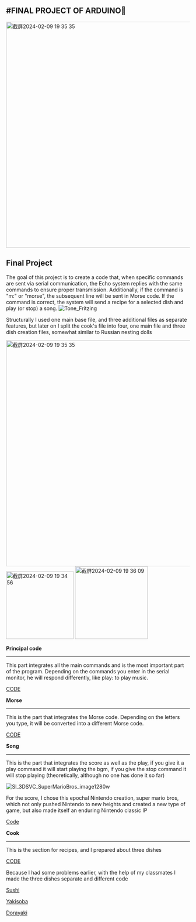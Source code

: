 #FINAL PROJECT OF ARDUINO🎼
--------
<img width="618" alt="截屏2024-02-09 19 35 35" src="https://github.com/ahong2006/J25-PROGRAMMING/assets/124577520/127c1fdd-0bb6-4b71-a051-59200644f949">

**Final Project**
---
The goal of this project is to create a code that, when specific commands are sent via serial communication, the Echo system replies with the same commands to ensure proper transmission. Additionally, if the command is "m:" or "morse", the subsequent line will be sent in Morse code. If the command is correct, the system will send a recipe for a selected dish and play (or stop) a song.
![Tone_Fritzing](https://github.com/ahong2006/J25-PROGRAMMING/assets/124577520/b504ca98-5f6e-44ec-9045-6fa1ca018aa8)

Structurally I used one main base file, and three additional files as separate features, but later on I split the cook's file into four, one main file and three dish creation files, somewhat similar to Russian nesting dolls

<img width="618" alt="截屏2024-02-09 19 35 35" src="https://github.com/ahong2006/J25-PROGRAMMING/assets/124577520/17597be2-a1f5-4574-aaaf-0102e1a42ad8">


<img width="185" alt="截屏2024-02-09 19 34 56" src="https://github.com/ahong2006/J25-PROGRAMMING/assets/124577520/02a0b8ab-6ed2-4f93-90a0-1eb6954e63af">


<img width="199" alt="截屏2024-02-09 19 36 09" src="https://github.com/ahong2006/J25-PROGRAMMING/assets/124577520/29663af8-37ce-40d5-97b3-4ed6b635f864">








**Principal code**
___

This part integrates all the main commands and is the most important part of the program. Depending on the commands you enter in the serial monitor, he will respond differently, like play: to play music.

[CODE](https://github.com/ahong2006/J25-PROGRAMMING/blob/main/Arduino/Proyecto%20Arduino/CODIGO%20PRINCIPAL/Codigo%20Principal.ino)


**Morse**
___

This is the part that integrates the Morse code. Depending on the letters you type, it will be converted into a different Morse code.

[CODE](https://github.com/ahong2006/J25-PROGRAMMING/blob/main/Arduino/Proyecto%20Arduino/morse.ino)


**Song**
___

This is the part that integrates the score as well as the play, if you give it a play command it will start playing the bgm, if you give the stop command it will stop playing (theoretically, although no one has done it so far)

![SI_3DSVC_SuperMarioBros_image1280w](https://github.com/ahong2006/J25-PROGRAMMING/assets/124577520/6f6c1726-de43-4a44-b383-1a76a542ceb5)

For the score, I chose this epochal Nintendo creation, super mario bros, which not only pushed Nintendo to new heights and created a new type of game, but also made itself an enduring Nintendo classic IP

[Code](https://github.com/ahong2006/J25-PROGRAMMING/blob/main/Arduino/Proyecto%20Arduino/song.ino)


**Cook**
___

This is the section for recipes, and I prepared about three dishes

[CODE](https://github.com/ahong2006/J25-PROGRAMMING/blob/main/Arduino/Proyecto%20Arduino/cook.ino)

Because I had some problems earlier, with the help of my classmates I made the three dishes separate and different code

[Sushi](https://github.com/ahong2006/J25-PROGRAMMING/blob/main/Arduino/Proyecto%20Arduino/sushi.ino)

[Yakisoba](https://github.com/ahong2006/J25-PROGRAMMING/blob/main/Arduino/Proyecto%20Arduino/yakisoba.ino)

[Dorayaki](https://github.com/ahong2006/J25-PROGRAMMING/blob/main/Arduino/Proyecto%20Arduino/Dorayaki.ino)
